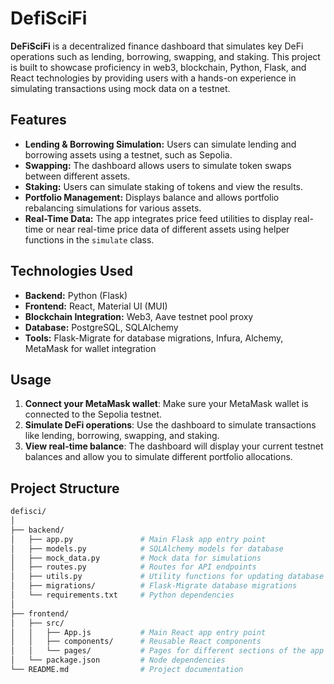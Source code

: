 # DefiSciFi

**DeFiSciFi** is a decentralized finance dashboard that simulates key DeFi operations such as lending, borrowing, swapping, and staking. This project is built to showcase proficiency in web3, blockchain, Python, Flask, and React technologies by providing users with a hands-on experience in simulating transactions using mock data on a testnet.

## Features

- **Lending & Borrowing Simulation:** Users can simulate lending and borrowing assets using a testnet, such as Sepolia.
- **Swapping:** The dashboard allows users to simulate token swaps between different assets.
- **Staking:** Users can simulate staking of tokens and view the results.
- **Portfolio Management:** Displays balance and allows portfolio rebalancing simulations for various assets.
- **Real-Time Data:** The app integrates price feed utilities to display real-time or near real-time price data of different assets using helper functions in the `simulate` class.

## Technologies Used

- **Backend:** Python (Flask)
- **Frontend:** React, Material UI (MUI)
- **Blockchain Integration:** Web3, Aave testnet pool proxy
- **Database:** PostgreSQL, SQLAlchemy
- **Tools:** Flask-Migrate for database migrations, Infura, Alchemy, MetaMask for wallet integration

## Usage
1. **Connect your MetaMask wallet**: Make sure your MetaMask wallet is connected to the Sepolia testnet.
2. **Simulate DeFi operations**: Use the dashboard to simulate transactions like lending, borrowing, swapping, and staking.
3. **View real-time balance**: The dashboard will display your current testnet balances and allow you to simulate different portfolio allocations.

## Project Structure

```bash
defisci/
│
├── backend/
│   ├── app.py               # Main Flask app entry point
│   ├── models.py            # SQLAlchemy models for database
│   ├── mock_data.py         # Mock data for simulations
│   ├── routes.py            # Routes for API endpoints
│   ├── utils.py             # Utility functions for updating database
│   ├── migrations/          # Flask-Migrate database migrations
│   └── requirements.txt     # Python dependencies
│
├── frontend/
│   ├── src/
│   │   ├── App.js           # Main React app entry point
│   │   ├── components/      # Reusable React components
│   │   └── pages/           # Pages for different sections of the app
│   └── package.json         # Node dependencies
└── README.md                # Project documentation

